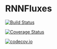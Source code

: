 # RNNFluxes

[![Build Status](https://travis-ci.org/meggart/RNNFluxes.jl.svg?branch=master)](https://travis-ci.org/meggart/RNNFluxes.jl)

[![Coverage Status](https://coveralls.io/repos/meggart/RNNFluxes.jl/badge.svg?branch=master&service=github)](https://coveralls.io/github/meggart/RNNFluxes.jl?branch=master)

[![codecov.io](http://codecov.io/github/meggart/RNNFluxes.jl/coverage.svg?branch=master)](http://codecov.io/github/meggart/RNNFluxes.jl?branch=master)
